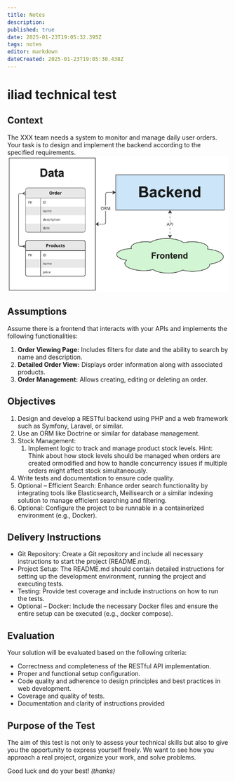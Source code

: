 ```yaml
---
title: Notes
description: 
published: true
date: 2025-01-23T19:05:32.395Z
tags: notes
editor: markdown
dateCreated: 2025-01-23T19:05:30.438Z
---
```


# iliad technical test
## Context
The XXX team needs a system to monitor and manage daily user orders. Your task is to design and implement the backend according to the specified requirements.
![system-big-picture.png](/notes/system-big-picture.png)

## Assumptions
Assume there is a frontend that interacts with your APIs and implements the following functionalities:
1. **Order Viewing Page:** Includes filters for date and the ability to search by name and description.
2. **Detailed Order View:** Displays order information along with associated products.
3. **Order Management:** Allows creating, editing or deleting an order.

## Objectives
1. Design and develop a RESTful backend using PHP and a web framework such as Symfony, Laravel, or similar.
2. Use an ORM like Doctrine or similar for database management.
3. Stock Management:
	1. Implement logic to track and manage product stock levels.
  Hint: Think about how stock levels should be managed when orders are created ormodified and how to handle concurrency issues if multiple orders might affect stock simultaneously.
4. Write tests and documentation to ensure code quality.
5. Optional – Efficient Search: Enhance order search functionality by integrating tools like Elasticsearch, Meilisearch or a similar indexing solution to manage efficient searching and filtering.
6. Optional: Configure the project to be runnable in a containerized environment (e.g., Docker).

## Delivery Instructions
- Git Repository: Create a Git repository and include all necessary instructions to start the project (README.md).
- Project Setup: The README.md should contain detailed instructions for setting up the development environment, running the project and executing tests.
- Testing: Provide test coverage and include instructions on how to run the tests.
- Optional – Docker: Include the necessary Docker files and ensure the entire setup can be executed (e.g., docker compose).

## Evaluation
Your solution will be evaluated based on the following criteria:
- Correctness and completeness of the RESTful API implementation.
- Proper and functional setup configuration.
- Code quality and adherence to design principles and best practices in web development.
- Coverage and quality of tests.
- Documentation and clarity of instructions provided

## Purpose of the Test
The aim of this test is not only to assess your technical skills but also to give you the opportunity to express yourself freely. We want to see how you approach a real project, organize your work, and solve problems.

Good luck and do your best! *(thanks)*
